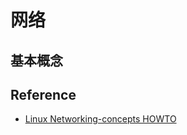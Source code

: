 # 网络

## 基本概念

## Reference

- [Linux Networking-concepts HOWTO](http://web.archive.org/web/20140405045417/http://iptables.org/documentation/HOWTO/networking-concepts-HOWTO.html#toc5)
